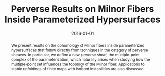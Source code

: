 ---
title: "Perverse Results on Milnor Fibers Inside Parameterized Hypersurfaces"
authors:
  - Brian Hepler
  - David B. Massey
date: "2016-01-01"
publication_types: ["article-journal"]
publication: "*Publications of the Research Institute for Mathematical Sciences*, Vol. 52, Pages 413–433"
doi: "10.4171/PRIMS/186"
url_pdf: /uploads/perverse-results-hepler.pdf
abstract: >
  We present results on the cohomology of Milnor fibers inside parameterized hypersurfaces that follow directly from techniques in the category of perverse sheaves. In particular, we define a new perverse sheaf, the multiple-point complex of the parameterization, which naturally arises when studying how the multiple-point set influences the topology of the Milnor fiber.

  Applications to stable unfoldings of finite maps with isolated instabilities are also discussed.
featured: false
projects: []
image:
  preview_only: true
---